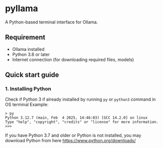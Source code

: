# pyllama
A Python-based terminal interface for Ollama.

## Requirement
- Ollama installed
- Python 3.8 or later
- Internet connection (for downloading required files, models)
## Quick start guide
### 1. Installing Python
Check if Python 3 if already installed by running `py` or `python3` command in OS terminal
Example:
```
> py
Python 3.12.7 (main, Feb  4 2025, 14:46:03) [GCC 14.2.0] on linux
Type "help", "copyright", "credits" or "license" for more information.
>>> 
```

If you have Python 3.7 and older or Python is not installed, you may download Python from here https://www.python.org/downloads/
